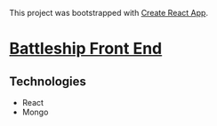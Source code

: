 This project was bootstrapped with [Create React App](https://github.com/facebook/create-react-app).

# [Battleship Front End](https://separate-client.herokuapp.com/)

## Technologies

- React
- Mongo
